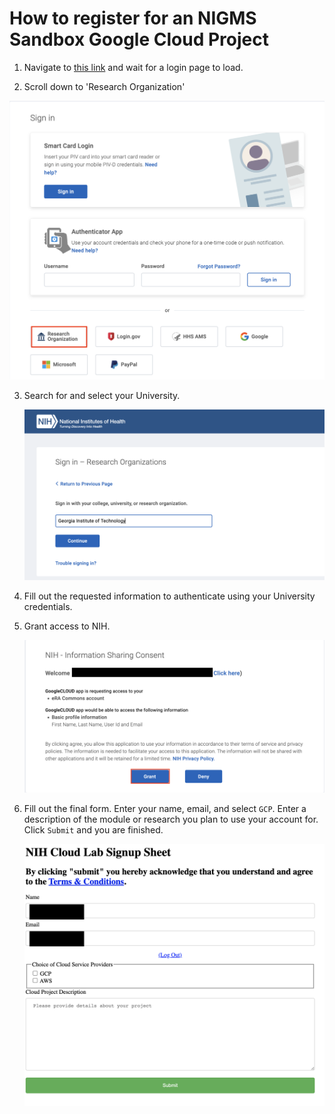 # How to register for an NIGMS Sandbox Google Cloud Project

1. Navigate to [this link](https://nih-cloudlab.firebaseapp.com/) and wait for a login page to load.

2. Scroll down to 'Research Organization'

  ![initial nih login page](/images/1_NIH_login.png)

3. Search for and select your University.

   ![University Search](/images/2_input_university.png)

4. Fill out the requested information to authenticate using your University credentials.

5. Grant access to NIH. 

   ![Grant Access](/images/3_grant_access.png)

6. Fill out the final form. Enter your name, email, and select `GCP`. Enter a description of the module or research you plan to use your account for. Click `Submit` and you are finished.

   ![Final Form](/images/4_final_form.png)
